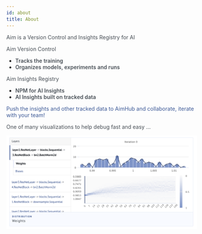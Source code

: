 ```yaml
---
id: about
title: About
---
```

<span style="color:#484f56">Aim is a Version Control and Insights Registry for AI </span>

<span style="color:#484f56">Aim Version Control </span>

- <span style="color:#484f56;font-weight:600">Tracks the training</span>
- <span style="color:#484f56;font-weight:600">Organizes models, experiments and runs </span>

<span style="color:#484f56">Aim Insights Registry</span>
- <span style="color:#484f56;font-weight:600">NPM for AI Insights</span>
- <span style="color:#484f56;font-weight:600">AI Insights built on tracked data</span>

<span style="color:#3b5896">Push the insights and other tracked data to AimHub and collaborate, iterate with your team!</span>

<span style="color:#484f56">One of many visualizations to help debug fast and easy ...</span>

<img src="/img/weights-distribution.png">
